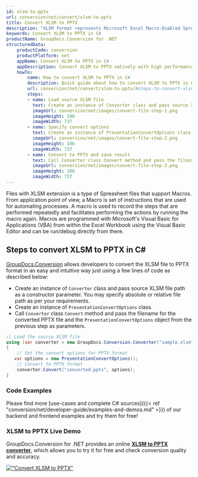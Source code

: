 ```yaml
---
id: xlsm-to-pptx
url: conversion/net/convert/xlsm-to-pptx
title: Convert XLSM to PPTX
description: "XLSM format represents Microsoft Excel Macro-Enabled Spreadsheet with .xlsm extension. Learn how to convert XLSM to PPTX file programmatically in C# language using GroupDocs.Conversion for .NET library."
keywords: Convert XLSM to PPTX in C#
productName: GroupDocs.Conversion for .NET
structuredData:
    productCode: conversion
    productPlatform: net
    appName: Convert XLSM to PPTX in C#
    appDescription: Convert XLSM to PPTX natively with high performance using C# language and server side GroupDocs.Conversion for .NET APIs, without the use of any software like Microsoft or Open Office.
    howTo:
        name: How to convert XLSM to PPTX in C# 
        description: Quick guide about how to convert XLSM to PPTX in C# with high performance and accuracy.
        url: conversion/net/convert/xlsm-to-pptx/#steps-to-convert-xlsm-to-pptx-in-c
        steps:
        - name: Load source XLSM file 
          text: Create an instance of Converter class and pass source XLSM file path as a constructor parameter. You may specify absolute or relative file path as per your requirements. 
          imageUrl: conversion/net/images/convert-file-step-1.png
          imageHeight: 196
          imageWidth: 737
        - name: Specify convert options 
          text: Create an instance of PresentationConvertOptions class.
          imageUrl: conversion/net/images/convert-file-step-2.png
          imageHeight: 196
          imageWidth: 737
        - name: Convert to PPTX and save result 
          text: Call Converter class Convert method and pass the filename for the converted HTML file and the PresentationConvertOptions object from the previous step as parameters.
          imageUrl: conversion/net/images/convert-file-step-3.png
          imageHeight: 196
          imageWidth: 737
---
```


Files with XLSM extension is a type of Spreasheet files that support Macros. From application point of view, a Macro is set of instructions that are used for automating processes. A macro is used to record the steps that are performed repeatedly and facilitates performing the actions by running the macro again. Macros are programmed with Microsoft's Visual Basic for Applications (VBA) from within the Excel Workbook using the Visual Basic Editor and can be run/debug directly from there.

## Steps to convert XLSM to PPTX in C#

[GroupDocs.Conversion](https://products.groupdocs.com/conversion/net) allows developers to convert the XLSM file to PPTX format in an easy and intuitive way just using a few lines of code as described below:

* Create an instance of `Converter` class and pass source XLSM file path as a constructor parameter. You may specify absolute or relative file path as per your requirements. 
* Create an instance of `PresentationConvertOptions` class.
* Call `Converter` class `Convert` method and pass the filename for the converted PPTX file and the `PresentationConvertOptions` object from the previous step as parameters.

```csharp
// Load the source XLSM file
using (var converter = new GroupDocs.Conversion.Converter("sample.xlsm"))
{
    // Set the convert options for PPTX format
   var options = new PresentationConvertOptions();
    // Convert to PPTX format
    converter.Convert("converted.pptx", options);
}
```

### Code Examples

Please find more [use-cases and complete C# sources]({{< ref "conversion/net/developer-guide/examples-and-demos.md" >}}) of our backend and frontend examples and try them for free!

### XLSM to PPTX Live Demo

GroupDocs.Conversion for .NET provides an online [**XLSM to PPTX converter**](https://products.groupdocs.app/conversion/xlsm-to-pptx), which allows you to try it for free and check conversion quality and accuracy.

[!["Convert XLSM to PPTX"](conversion/net/images/convert-to-pptx/convert-xlsm-to-pptx.png)](https://products.groupdocs.app/conversion/xlsm-to-pptx)